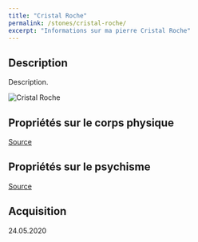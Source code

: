```yaml
---
title: "Cristal Roche"
permalink: /stones/cristal-roche/
excerpt: "Informations sur ma pierre Cristal Roche"
---
```


## Description
Description.

![Cristal Roche](/images/stones//images/CristalRoche_Kerstin_20200524_cristaux.jpg.jpg "Cristal Roche")

## Propriétés sur le corps physique


[Source](https://)


## Propriétés sur le psychisme


[Source](https://)

## Acquisition


24.05.2020
